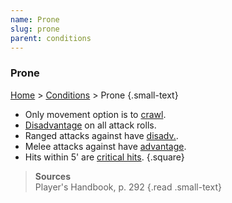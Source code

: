 ```yaml
---
name: Prone
slug: prone
parent: conditions
---
```

### Prone
 [Home](dm-operations-center) > [Conditions](conditions) > Prone {.small-text}
- Only movement option is to [crawl](crawling).
- [Disadvantage](advantage-disadvantage) on all attack rolls.
- Ranged attacks against have [disadv.](disadvantage).
- Melee attacks against have [advantage](advantage-disadvantage).
- Hits within 5' are [critical hits](criticals).
{.square}
 
> **Sources** <br/>
> Player's Handbook, p. 292
{.read .small-text}
